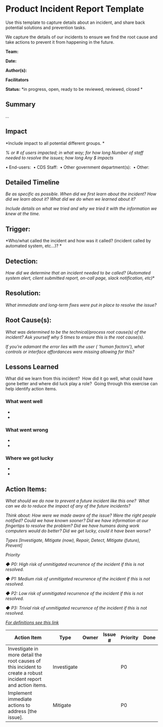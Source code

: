 # Product Incident Report Template

Use this template to capture details about an incident, and share back potential solutions and prevention tasks.

We capture the details of our incidents to ensure we find the root cause and take actions to prevent it from happening in the future.

**Team:**

**Date:**

**Author(s):**

**Facilitators**

**Status:** *in progress, open, ready to be reviewed, reviewed, closed *

## Summary

*...*

## Impact

*Include impact to all potential different groups. *

*% or # of users impacted; in what way; for how long Number of staff needed to resolve the issues; how long Any $ impacts*

• End-users: 
• CDS Staff: 
• Other government department(s): 
• Other: 

## Detailed Timeline 

*Be as specific as possible. When did we first learn about the incident? How did we learn about it? What did we do when we learned about it?*

*Include details on what we tried and why we tried it with the information we knew at the time.*

## Trigger:

*Who/what called the incident and how was it called? (incident called by automated system, etc…)? *

## Detection:

*How did we determine that an incident needed to be called? (Automated system alert, client submitted report, on-call page, slack notification, etc)**

## Resolution:

*What immediate and long-term fixes were put in place to resolve the issue?*

## Root Cause(s):

*What was determined to be the technical/process root cause(s) of the incident? Ask yourself why 5 times to ensure this is the root cause(s).*

*If you’re adamant the error lies with the user ( ‘human factors’), what controls or interface affordances were missing allowing for this?*

## Lessons Learned

What did we learn from this incident?  How did it go well, what could have gone better and where did luck play a role?  Going through this exercise can help identify action items.  

### What went well

*
*

### What went wrong

*
*

### Where we got lucky

*
*

## Action Items:

*What should we do now to prevent a future incident like this one?  What can we do to reduce the impact of any of the future incidents?*

*Think about: How were we made aware of the issue? Were the right people notified? Could we have known sooner? Did we have information at our fingertips to resolve the problem? Did we have humans doing work computers would do better? Did we get lucky, could it have been worse?*

*Types [Investigate, Mitigate (now), Repair, Detect, Mitigate (future), Prevent]*

*Priority*

  *◆ P0: High risk of unmitigated recurrence of the incident if this is not resolved.*

  *◆ P1: Medium risk of unmitigated recurrence of the incident if this is not resolved.*

  *◆ P2: Low risk of unmitigated recurrence of the incident if this is not resolved.*

  *◆ P3: Trivial risk of unmitigated recurrence of the incident if this is not resolved.*

*[For definitions see this link](https://storage.googleapis.com/pub-tools-public-publication-data/pdf/3eeb4c1d9073ca5910e49f5252cb3cf648487ac2.pdf)*

|Action Item|Type|Owner|Issue #|Priority|Done|
|-|-|-|-|-|-|
Investigate in more detail the root causes of this incident to create a robust incident report and action items.| Investigate| | |P0|
Implement immediate actions to address [the issue].|Mitigate| | | P0
